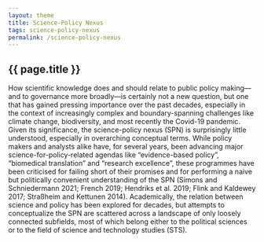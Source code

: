 ```yaml
---
layout: theme
title: Science-Policy Nexus
tags: science-policy-nexus
permalink: /science-policy-nexus
---
```


## {{ page.title }}

How scientific knowledge does and should relate to public policy making—and to governance more broadly—is certainly not a new question, but one that has gained pressing importance over the past decades, especially in the context of increasingly complex and boundary-spanning challenges like climate change, biodiversity, and most recently the Covid-19 pandemic.
Given its significance, the science-policy nexus (SPN) is surprisingly little understood, especially in overarching conceptual terms. While policy makers and analysts alike have, for several years, been advancing major science-for-policy-related agendas like “evidence-based policy”, “biomedical translation” and “research excellence”, these programmes have been criticised for failing short of their promises and for performing a naive but politically convenient understanding of the SPN (Simons and Schniedermann 2021; French 2019; Hendriks et al. 2019; Flink and Kaldewey 2017; Straßheim and Kettunen 2014). Academically, the relation between science and policy has been explored for decades, but attempts to conceptualize the SPN are scattered across a landscape of only loosely connected subfields, most of which belong either to the political sciences or to the field of science and technology studies (STS).